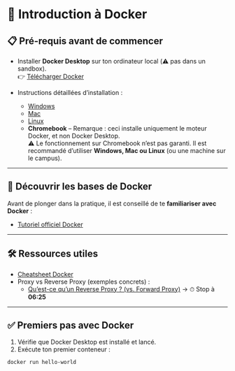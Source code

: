 # 🚀 Introduction à Docker

## 📋 Pré-requis avant de commencer

- Installer **Docker Desktop** sur ton ordinateur local (⚠️ pas dans un sandbox).  
  👉 [Télécharger Docker](https://www.docker.com/)  

- Instructions détaillées d’installation :  
  - [Windows](https://docs.docker.com/desktop/install/windows/)  
  - [Mac](https://docs.docker.com/desktop/install/mac/)  
  - [Linux](https://docs.docker.com/desktop/install/linux/)  
  - **Chromebook** – Remarque : ceci installe uniquement le moteur Docker, et non Docker Desktop.  
    ⚠️ Le fonctionnement sur Chromebook n’est pas garanti. Il est recommandé d’utiliser **Windows, Mac ou Linux** (ou une machine sur le campus).  

---

## 📖 Découvrir les bases de Docker

Avant de plonger dans la pratique, il est conseillé de te **familiariser avec Docker** :  
- [Tutoriel officiel Docker](https://docs.docker.com/get-started/)  

---

## 🛠 Ressources utiles

- [Cheatsheet Docker](https://dockerlabs.collabnix.com/docker/cheatsheet/)  
- Proxy vs Reverse Proxy (exemples concrets) :  
  - [Qu’est-ce qu’un Reverse Proxy ? (vs. Forward Proxy)](https://www.youtube.com/watch?v=1KjDglvU9Hg) → ⏱ Stop à **06:25**  

---

## ✅ Premiers pas avec Docker

1. Vérifie que Docker Desktop est installé et lancé.  
2. Exécute ton premier conteneur :  

```bash
docker run hello-world
